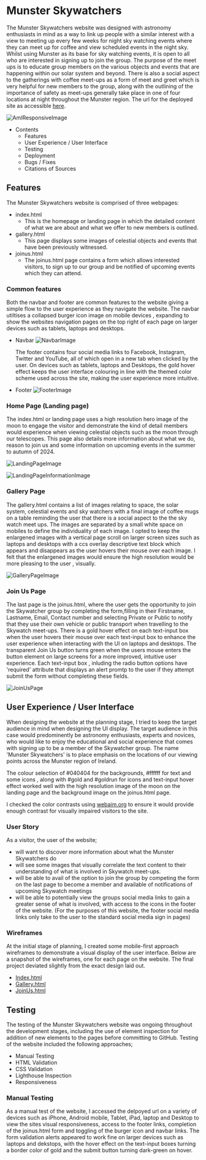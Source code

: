 # Munster Skywatchers
The Munster Skywatchers website was designed with astronomy enthusiasts in mind as a way to link up people with a similar interest with a view to meeting up every few weeks for night sky watching events where they can meet up for coffee and view scheduled events in the night sky. Whilst using Munster as its base for sky watching events, it is open to all who are interested in signing up to join the group. The purpose of the meet ups is to educate group members on the various objects and events that are happening within our solar system and beyond. There is also a social aspect to the gatherings with coffee meet-ups as a form of meet and greet which is very helpful for new members to the group, along with the outlining of the importance of safety as meet-ups generally take place in one of four locations at night throughout the Munster region.
The url for the deployed site as accessible [here](https://petermcloughlin.github.io/munster-skywatchers/).

![AmIResponsiveImage](docs/readme_images/Am_I_Responsive.PNG "Am I responsive image")

* Contents
    * Features
    * User Experience / User Interface
    * Testing
    * Deployment
    * Bugs / Fixes
    * Citations of Sources


## Features
The Munster Skywatchers website is comprised of three webpages:
* index.html
    - This is the homepage or landing page in which the detailed content of what we are about and what we offer to new members is outlined.   
* gallery.html
    - This page displays some images of celestial objects and events that have been previously witnessed.
* joinus.html
    - The joinus.html page contains a form which allows interested visitors, to sign up to our group and be notified of upcoming events which they can attend. 
### Common features 
Both the navbar and footer are common features to the website giving a simple flow to the user experience as they navigate the website. The navbar utiltises a collapsed burger icon image on mobile devices , expanding to show the websites navigation pages on the top right of each page on larger devices such as tablets, laptops and desktops.
* Navbar
![NavbarImage](docs/readme_images/Navbar.PNG "Navbar Image")

    The footer contains four social media links to Facebook, Instagram, Twitter and YouTube, all of which open in a new tab when clicked by the user. On devices such as tablets, laptops and Desktops, the gold hover effect keeps the user interface colouring in line with the themed color scheme used across the site, making the user experience more intuitive.
* Footer
![FooterImage](docs/readme_images/Footer.PNG "Footer Image")

### Home Page (Landing page)
The index.html or landing page uses a high resolution hero image of the moon to engage the visitor and demonstrate the kind of detail members would experience when viewing celestial objects such as the moon through our telescopes. This page also details more information about what we do, reason to join us and some information on upcoming events in the summer to autumn of 2024.

![LandingPageImage](docs/readme_images/Homepage1.PNG "HomePage Image")

![LandingPageInformationImage](docs/readme_images/Homepage2.PNG "HomePage Information Image")

### Gallery Page
The gallery.html contains a list of images relating to space, the solar system, celestial events and sky watchers with a final image of coffee mugs on a table reminding the user that there is a social aspect to the the sky watch meet ups.
The images are separated by a small white space on mobiles to define the individuality of each image. I opted to keep the enlargened images with a vertical page scroll on larger screen sizes such as laptops and desktops with a ccs overlay descriptive text block which appears and disappears as the user hovers their mouse over each image. I felt that the enlargened images would ensure the high resolution would be more pleasing to the user , visually.

![GalleryPageImage](docs/readme_images/Gallery.PNG "Gallery Page Image")

### Join Us Page
The last page is the joinus.html, where the user gets the opportunity to join the Skywatcher group by completing the form,filling in their Firstname, Lastname, Email, Contact number and selecting Private or Public to notify that they use their own vehicle or public transport when travelling to the Skywatch meet-ups. There is a gold hover effect on each text-input box when the user hovers their mouse over each text-input box to enhance the user experience when interacting with the UI on laptops and desktops. The transparent Join Us button turns green when the users mouse enters the button element on large screens for a more improved, intuitive user experience.
Each text-input box , inluding the radio button options have 'required' attribute that displays an alert promtp to the user if they attempt submit the form without completing these fields. 

![JoinUsPage](docs/readme_images/JoinUs.PNG "JoinUs Page Image")

## User Experience / User Interface

When designing the website at the planning stage, I tried to keep the target audience in mind when designing the UI display. The target audience in this case would predominently be astronomy enthusiasts, experts and novices, who would like to enjoy the educational and social experience that comes with signing up to be a member of the Skywatcher group. The name 'Munster Skywatchers' is to place emphasis on the locations of our viewing points across the Munster region of Ireland.

The colour selection of #040404 for the backgrounds, #ffffff for text and some icons , along with #gold and #goldrun for icons and text-input hover effect worked well with the high resolution image of the moon on the landing page and the background image on the joinus.html page.

I checked the color contrasts using [webaim.org](https://webaim.org/resources/contrastchecker/) to ensure it would provide enough contrast for visually impaired visitors to the site.

### User Story
As a visitor, the user of the website;
* will want to discover more information about what the Munster Skywatchers do
* will see some images that visually correlate the text content to their understanding of what is involved in Skywatch meet-ups.
* will be able to avail of the option to join the group by competing the form on the last page to become a member and available of notifications of upcoming Skywatch meetings
* will be able to potentially view the groups social media links to gain a greater sense of what is involved, with access to the icons in the footer of the website. (For the purposes of this website, the footer social media links only take to the user to the standard social media sign in pages)

### Wireframes
At the initial stage of planning, I created some mobile-first approach wireframes to demonstrate a visual display of the user interface.
Below are a snapshot of the wireframes, one for each page on the website. The final project deviated slightly from the exact design laid out.
* [Index.html](docs/readme_images/Index_wireframe.PNG)
* [Gallery.html](docs/readme_images/Gallery_wireframe.PNG)
* [JoinUs.html](docs/readme_images/JoinUs_wireframe.PNG)

## Testing
The testing of the Munster Skywatchers website was ongoing throughout the development stages, including the use of element inspection for addition of new elements to the pages before committing to GitHub. Testing of the website included the following approaches;
* Manual Testing
* HTML Validation
* CSS Validation
* Lighthouse Inspection
* Responsiveness

### Manual Testing
As a manual test of the website, I accessed the delpoyed url on a variety of devices such as iPhone, Android mobile, Tablet, iPad, laptop and Desktop to view the sites visual responsiveness, access to the footer links, completion of the joinus.html form and toggling of the burger icon and navbar links.
The form validation alerts appeared to work fine on larger devices such as laptops and dekstops, with the hover effect on the text-input boxes turning a border color of gold and the submit button turning dark-green on hover.







